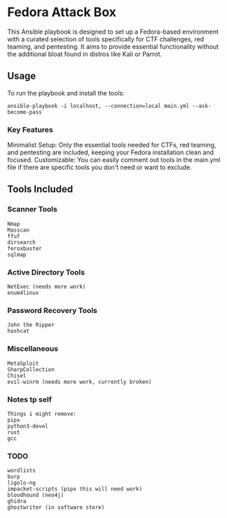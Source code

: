 # Fedora Attack Box
This Ansible playbook is designed to set up a Fedora-based environment with a curated selection of tools specifically for CTF challenges, red teaming, and pentesting. It aims to provide essential functionality without the additional bloat found in distros like Kali or Parrot.

## Usage
To run the playbook and install the tools:
```
ansible-playbook -i localhost, --connection=local main.yml --ask-become-pass
```

### Key Features
Minimalist Setup: Only the essential tools needed for CTFs, red teaming, and pentesting are included, keeping your Fedora installation clean and focused.
Customizable: You can easily comment out tools in the main.yml file if there are specific tools you don't need or want to exclude.

## Tools Included
### Scanner Tools
```
Nmap
Masscan
ffuf
dirsearch
feroxbuster
sqlmap
```

### Active Directory Tools
```
NetExec (needs more work)
enum4linux
```

### Password Recovery Tools
```
John the Ripper
hashcat
```

### Miscellaneous
```
MetaSploit
SharpCollection
Chisel
evil-winrm (needs more work, currently broken)
```


### Notes tp self
```
Things i might remove:
pipx
python3-devel
rust
gcc
```

### TODO
```
wordlists
burp
ligolo-ng
impacket-scripts (pipx this will need work)
bloodhound (neo4j)
ghidra
ghostwriter (in software store)
```